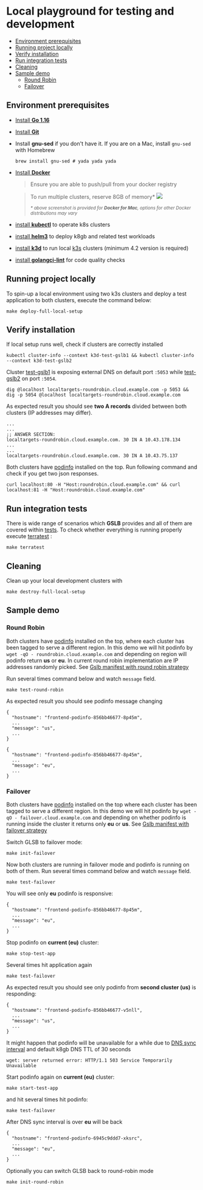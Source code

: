 <!-- omit in toc -->
# Local playground for testing and development

- [Environment prerequisites](#environment-prerequisites)
- [Running project locally](#running-project-locally)
- [Verify installation](#verify-installation)
- [Run integration tests](#run-integration-tests)
- [Cleaning](#cleaning)
- [Sample demo](#sample-demo)
  - [Round Robin](#round-robin)
  - [Failover](#failover)

## Environment prerequisites

- [Install **Go 1.16**](https://golang.org/dl/)

- [Install **Git**](https://git-scm.com/downloads)

- Install **gnu-sed** if you don't have it. If you are on a Mac, install `gnu-sed` with Homebrew
    ```shell script
    brew install gnu-sed # yada yada yada
    ```

- [Install **Docker**](https://docs.docker.com/get-docker/)
  > Ensure you are able to push/pull from your docker registry

  > To run multiple clusters, reserve 8GB of memory*
    ![](/docs/images/docker_settings.png)
      <div>
        <sup><i>* above screenshot is provided for <strong>Docker for Mac</strong>, options for other Docker distributions may vary
        </i></sup>
      </div>

 - [install **kubectl**](https://kubernetes.io/docs/tasks/tools/install-kubectl/) to operate k8s clusters

 - [install **helm3**](https://helm.sh/docs/intro/install/) to deploy k8gb and related test workloads

 - [install **k3d**](https://k3d.io/#installation) to run local [k3s](https://k3s.io/) clusters (minimum 4.2 version is required)

 - [install **golangci-lint**](https://golangci-lint.run/usage/install/#local-installation) for code quality checks


## Running project locally

To spin-up a local environment using two k3s clusters and deploy a test application to both clusters, execute the command below:
```shell script
make deploy-full-local-setup
```

## Verify installation

If local setup runs well, check if clusters are correctly installed

```shell script
kubectl cluster-info --context k3d-test-gslb1 && kubectl cluster-info --context k3d-test-gslb2
```

Cluster [test-gslb1](https://github.com/AbsaOSS/k8gb/tree/master/deploy/kind/cluster.yaml) is exposing external DNS on default port `:5053`
while [test-gslb2](https://github.com/AbsaOSS/k8gb/tree/master/deploy/kind/cluster2.yaml) on port `:5054`.
```shell script
dig @localhost localtargets-roundrobin.cloud.example.com -p 5053 && dig -p 5054 @localhost localtargets-roundrobin.cloud.example.com
```
As expected result you should see **two A records** divided between both clusters (IP addresses may differ).
```shell script
...
...
;; ANSWER SECTION:
localtargets-roundrobin.cloud.example.com. 30 IN A 10.43.178.134
...
...
localtargets-roundrobin.cloud.example.com. 30 IN A 10.43.75.137
```
Both clusters have [podinfo](https://github.com/stefanprodan/podinfo) installed on the top.
Run following command and check if you get two json responses.
```shell script
curl localhost:80 -H "Host:roundrobin.cloud.example.com" && curl localhost:81 -H "Host:roundrobin.cloud.example.com"
```

## Run integration tests

There is wide range of scenarios which **GSLB** provides and all of them are covered within [tests](https://github.com/AbsaOSS/k8gb/tree/master/terratest).
To check whether everything is running properly execute [terratest](https://terratest.gruntwork.io/) :

```shell script
make terratest
```

## Cleaning

Clean up your local development clusters with
```shell script
make destroy-full-local-setup
```

## Sample demo

### Round Robin

Both clusters have [podinfo](https://github.com/stefanprodan/podinfo) installed on the top, where each
cluster has been tagged to serve a different region. In this demo we will hit podinfo by `wget -qO - roundrobin.cloud.example.com` and depending
on region will podinfo return **us** or **eu**. In current round robin implementation are IP addresses randomly picked.
See [Gslb manifest with round robin strategy](https://github.com/AbsaOSS/k8gb/tree/master/deploy/crds/k8gb.absa.oss_v1beta1_gslb_cr.yaml)

Run several times command below and watch `message` field.
```shell script
make test-round-robin
```
As expected result you should see podinfo message changing

```text
{
  "hostname": "frontend-podinfo-856bb46677-8p45m",
  ...
  "message": "us",
  ...
}
```
```text
{
  "hostname": "frontend-podinfo-856bb46677-8p45m",
  ...
  "message": "eu",
  ...
}
```

### Failover

Both clusters have [podinfo](https://github.com/stefanprodan/podinfo) installed on the top where each
cluster has been tagged to serve a different region. In this demo we will hit podinfo by `wget -qO - failover.cloud.example.com` and depending
on whether podinfo is running inside the cluster it returns only **eu** or **us**.
See [Gslb manifest with failover strategy](https://github.com/AbsaOSS/k8gb/tree/master/deploy/crds/k8gb.absa.oss_v1beta1_gslb_cr_failover.yaml)

Switch GLSB to failover mode:
```shell script
make init-failover
```
Now both clusters are running in failover mode and podinfo is running on both of them.
Run several times command below and watch `message` field.
```shell script
make test-failover
```
You will see only **eu** podinfo is responsive:
```text
{
  "hostname": "frontend-podinfo-856bb46677-8p45m",
  ...
  "message": "eu",
  ...
}
```
Stop podinfo on **current (eu)** cluster:
```
make stop-test-app
```
Several times hit application again
```shell script
make test-failover
```
As expected result you should see only podinfo from **second cluster (us)** is responding:
```text
{
  "hostname": "frontend-podinfo-856bb46677-v5nll",
  ...
  "message": "us",
  ...
}
```
It might happen that podinfo will be unavailable for a while due to
[DNS sync interval](https://github.com/AbsaOSS/k8gb/pull/81) and default k8gb DNS TTL of 30 seconds
```text
wget: server returned error: HTTP/1.1 503 Service Temporarily Unavailable
```
Start podinfo again on **current (eu)** cluster:
```shell script
make start-test-app
```
and hit several times hit podinfo:
```shell script
make test-failover
```
After DNS sync interval is over **eu** will be back
```text
{
  "hostname": "frontend-podinfo-6945c9ddd7-xksrc",
  ...
  "message": "eu",
  ...
}
```
Optionally you can switch GLSB back to round-robin mode
```shell script
make init-round-robin
```
